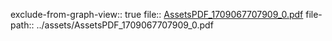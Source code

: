exclude-from-graph-view:: true
file:: [AssetsPDF_1709067707909_0.pdf](../assets/AssetsPDF_1709067707909_0.pdf)
file-path:: ../assets/AssetsPDF_1709067707909_0.pdf
